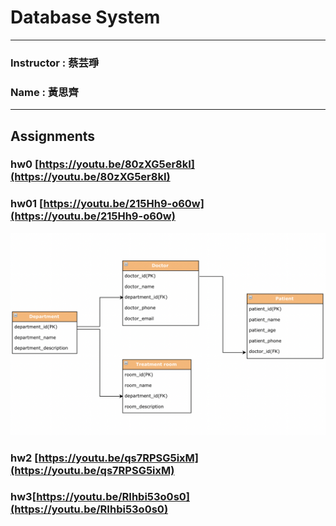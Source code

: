 # Database System
***
### Instructor : 蔡芸琤
### Name : 黃思齊
***
## Assignments

### hw0 [https://youtu.be/80zXG5er8kI](https://youtu.be/80zXG5er8kI)

### hw01 [https://youtu.be/215Hh9-o60w](https://youtu.be/215Hh9-o60w)
![image](https://github.com/41071134h/DB/blob/main/hw01.png)

### hw2 [https://youtu.be/qs7RPSG5ixM](https://youtu.be/qs7RPSG5ixM)

### hw3[https://youtu.be/RIhbi53o0s0](https://youtu.be/RIhbi53o0s0)
